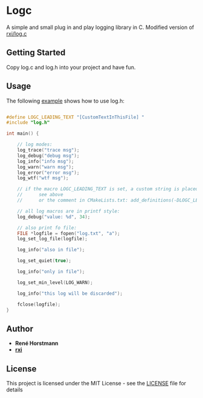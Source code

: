 # Logc
A simple and small plug in and play logging library in C.
Modified version of [rxi/log.c](https://github.com/rxi/log.c)

## Getting Started
Copy log.c and log.h into your project and have fun.

## Usage
The following [example](example.c) shows how to use log.h:
```c

#define LOGC_LEADING_TEXT "[CustomTextInThisFile] "
#include "log.h"

int main() {

    // log modes:
    log_trace("trace msg");
    log_debug("debug msg");
    log_info("info msg");
    log_warn("warn msg");
    log_error("error msg");
    log_wtf("wtf msg");

    // if the macro LOGC_LEADING_TEXT is set, a custom string is placed before each log
    //      see above 
    //      or the comment in CMakeLists.txt: add_definitions(-DLOGC_LEADING_TEXT="[CustomText] ")

    // all log macros are in printf style:
    log_debug("value: %d", 34);

    // also print fo file:
    FILE *logfile = fopen("log.txt", "a");
    log_set_log_file(logfile);

    log_info("also in file");

    log_set_quiet(true);

    log_info("only in file");

    log_set_min_level(LOG_WARN);

    log_info("this log will be discarded");

    fclose(logfile);
}
```

## Author

* **René Horstmann**
* **[rxi](https://github.com/rxi)**

## License

This project is licensed under the MIT License - see the [LICENSE](LICENSE) file for details
